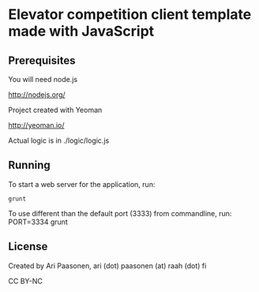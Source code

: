 # Elevator competition client template made with JavaScript

## Prerequisites

You will need node.js

http://nodejs.org/

Project created with Yeoman

http://yeoman.io/

Actual logic is in ./logic/logic.js

## Running

To start a web server for the application, run:

    grunt

To use different than the default port (3333) from commandline, run:
    PORT=3334 grunt

## License

Created by Ari Paasonen, ari (dot) paasonen (at) raah (dot) fi

CC BY-NC
